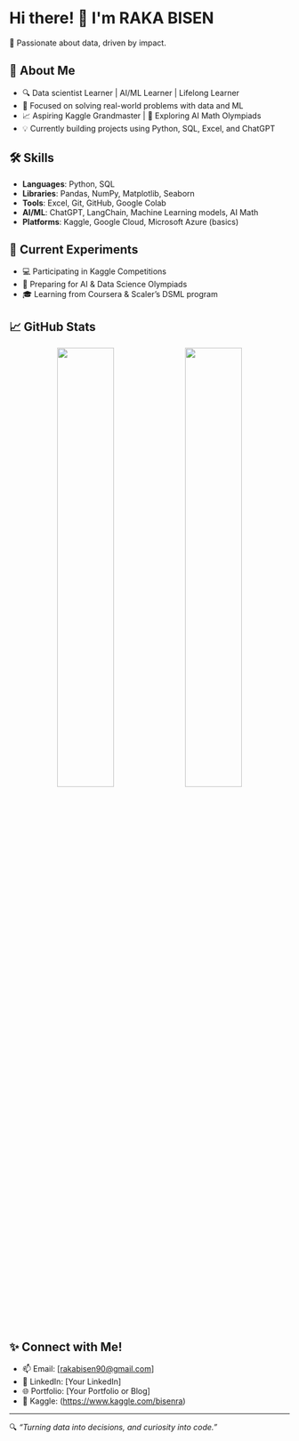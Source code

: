 # Hi there! 👋 I'm RAKA BISEN

🚀 Passionate about data, driven by impact.

## 💼 About Me
- 🔍 Data scientist Learner | AI/ML Learner | Lifelong Learner
- 🎯 Focused on solving real-world problems with data and ML
- 📈 Aspiring Kaggle Grandmaster | 🧠 Exploring AI Math Olympiads
- 💡 Currently building projects using Python, SQL, Excel, and ChatGPT

## 🛠️ Skills
- **Languages**: Python, SQL
- **Libraries**: Pandas, NumPy, Matplotlib, Seaborn
- **Tools**: Excel, Git, GitHub, Google Colab
- **AI/ML**: ChatGPT, LangChain, Machine Learning models, AI Math
- **Platforms**: Kaggle, Google Cloud, Microsoft Azure (basics)

## 🧪 Current Experiments
- 💻 Participating in Kaggle Competitions
- 🧠 Preparing for AI & Data Science Olympiads
- 🎓 Learning from Coursera & Scaler’s DSML program

## 📈 GitHub Stats
<p align="center">
  <img src="https://github-readme-stats.vercel.app/api?username=your-username&show_icons=true&theme=radical" width="45%" />
  <img src="https://github-readme-streak-stats.herokuapp.com/?user=your-username&theme=radical" width="45%" />
</p>

## ✨ Connect with Me!
- 📫 Email: [rakabisen90@gmail.com]
- 💼 LinkedIn: [Your LinkedIn]
- 🌐 Portfolio: [Your Portfolio or Blog]
- 🧠 Kaggle: (https://www.kaggle.com/bisenra)

---

🔍 *“Turning data into decisions, and curiosity into code.”*

